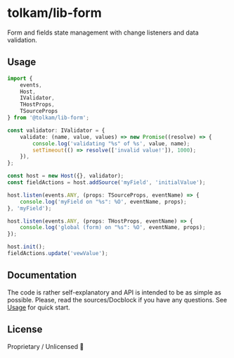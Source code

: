# tolkam/lib-form

Form and fields state management with change listeners and data validation.

## Usage

````ts
import {
    events,
    Host,
    IValidator,
    THostProps,
    TSourceProps
} from '@tolkam/lib-form';

const validator: IValidator = {
    validate: (name, value, values) => new Promise((resolve) => {
        console.log('validating "%s" of %s', value, name);
        setTimeout(() => resolve(['invalid value!']), 1000);
    }),
};

const host = new Host({}, validator);
const fieldActions = host.addSource('myField', 'initialValue');

host.listen(events.ANY, (props: TSourceProps, eventName) => {
    console.log('myField on "%s": %O', eventName, props);
}, 'myField');

host.listen(events.ANY, (props: THostProps, eventName) => {
    console.log('global (form) on "%s": %O', eventName, props);
});

host.init();
fieldActions.update('vewValue');
````

## Documentation

The code is rather self-explanatory and API is intended to be as simple as possible. Please, read the sources/Docblock if you have any questions. See [Usage](#usage) for quick start.

## License

Proprietary / Unlicensed 🤷
